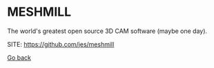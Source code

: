 # MESHMILL
 
 The world's greatest open source 3D CAM software (maybe one day).
 
 SITE: https://github.com/jes/meshmill

 [Go back](https://portable-linux-apps.github.io/apps.html)
